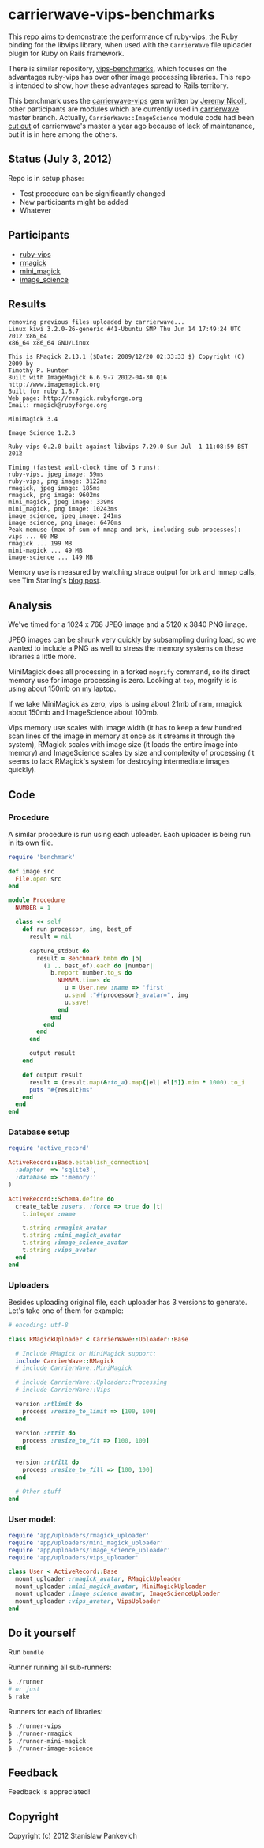 # carrierwave-vips-benchmarks

This repo aims to demonstrate the performance of ruby-vips, the Ruby
binding for the libvips library, when used with the ```CarrierWave``` file
uploader plugin for Ruby on Rails framework.  

There is similar repository,
[vips-benchmarks](https://github.com/stanislaw/vips-benchmarks), which
focuses on the advantages ruby-vips has over other image processing libraries.
This repo is intended to show, how these advantages spread to Rails territory.

This benchmark uses the
[carrierwave-vips](https://github.com/eltiare/carrierwave-vips)
gem written by [Jeremy Nicoll](https://github.com/eltiare),
other participants are modules which are currently used in
[carrierwave](https://github.com/jnicklas/carrierwave) master
branch. Actually, ```CarrierWave::ImageScience``` module code had been [cut
out](https://github.com/jnicklas/carrierwave/commit/8b85d793d62cbce1115185b0dde51ce4e3cac6f4)
of carrierwave's master a year ago because of lack of maintenance, but it
is in here among the others.

## Status (July 3, 2012)

Repo is in setup phase:

* Test procedure can be significantly changed
* New participants might be added
* Whatever

## Participants

* [ruby-vips](https://github.com/jcupitt/ruby-vips)
* [rmagick](http://rmagick.rubyforge.org/)
* [mini_magick](https://github.com/probablycorey/mini_magick)
* [image_science](https://github.com/seattlerb/image_science)

## Results

```text
removing previous files uploaded by carrierwave...
Linux kiwi 3.2.0-26-generic #41-Ubuntu SMP Thu Jun 14 17:49:24 UTC 2012 x86_64
x86_64 x86_64 GNU/Linux

This is RMagick 2.13.1 ($Date: 2009/12/20 02:33:33 $) Copyright (C) 2009 by
Timothy P. Hunter
Built with ImageMagick 6.6.9-7 2012-04-30 Q16 http://www.imagemagick.org
Built for ruby 1.8.7
Web page: http://rmagick.rubyforge.org
Email: rmagick@rubyforge.org

MiniMagick 3.4

Image Science 1.2.3

Ruby-vips 0.2.0 built against libvips 7.29.0-Sun Jul  1 11:08:59 BST 2012

Timing (fastest wall-clock time of 3 runs):
ruby-vips, jpeg image: 59ms
ruby-vips, png image: 3122ms
rmagick, jpeg image: 185ms
rmagick, png image: 9602ms
mini_magick, jpeg image: 339ms
mini_magick, png image: 10243ms
image_science, jpeg image: 241ms
image_science, png image: 6470ms
Peak memuse (max of sum of mmap and brk, including sub-processes):
vips ... 60 MB
rmagick ... 199 MB
mini-magick ... 49 MB
image-science ... 149 MB
```

Memory use is measured by watching strace output
for brk and mmap calls, see Tim Starling's [blog
post](http://tstarling.com/blog/2010/06/measuring-memory-usage-with-strace).

## Analysis

We've timed for a 1024 x 768 JPEG image and a 5120 x 3840 PNG image.

JPEG images can be shrunk very quickly by subsampling during load, so we
wanted to include a PNG as well to stress the memory systems on these
libraries a little more.

MiniMagick does all processing in a forked
`mogrify` command, so its direct memory use for image processing is zero.
Looking at `top`, mogrify is is using about 150mb on my laptop.

If we take MiniMagick as zero, vips is using about 21mb of ram, rmagick about
150mb and ImageScience about 100mb.

Vips memory use scales with image width (it has to keep a few hundred scan
lines of the image in memory at once as it streams it through the system),
RMagick scales with image size (it loads the entire image into memory) and 
ImageScience scales by size and complexity of processing (it seems to lack
RMagick's system for destroying intermediate images quickly). 

## Code

### Procedure

A similar procedure is run using each uploader. Each uploader is being
run in its own file.

```ruby
require 'benchmark'

def image src
  File.open src
end

module Procedure
  NUMBER = 1

  class << self
    def run processor, img, best_of
      result = nil

      capture_stdout do
        result = Benchmark.bmbm do |b|
          (1 .. best_of).each do |number|
            b.report number.to_s do
              NUMBER.times do
                u = User.new :name => 'first'
                u.send :"#{processor}_avatar=", img
                u.save!
              end
            end
          end
        end
      end

      output result
    end

    def output result
      result = (result.map(&:to_a).map{|el| el[5]}.min * 1000).to_i
      puts "#{result}ms"
    end
  end
end
```

### Database setup

```ruby
require 'active_record'

ActiveRecord::Base.establish_connection(
  :adapter  => 'sqlite3',
  :database => ':memory:'
)

ActiveRecord::Schema.define do
  create_table :users, :force => true do |t|
    t.integer :name

    t.string :rmagick_avatar
    t.string :mini_magick_avatar
    t.string :image_science_avatar
    t.string :vips_avatar
  end
end
```

### Uploaders

Besides uploading original file, each uploader has 3 versions to
generate. Let's take one of them for example:

```ruby
# encoding: utf-8

class RMagickUploader < CarrierWave::Uploader::Base

  # Include RMagick or MiniMagick support:
  include CarrierWave::RMagick
  # include CarrierWave::MiniMagick

  # include CarrierWave::Uploader::Processing
  # include CarrierWave::Vips

  version :rtlimit do
    process :resize_to_limit => [100, 100]
  end

  version :rtfit do
    process :resize_to_fit => [100, 100]
  end
  
  version :rtfill do
    process :resize_to_fill => [100, 100]
  end

  # Other stuff
end
```

### User model:

```ruby
require 'app/uploaders/rmagick_uploader'
require 'app/uploaders/mini_magick_uploader'
require 'app/uploaders/image_science_uploader'
require 'app/uploaders/vips_uploader'

class User < ActiveRecord::Base
  mount_uploader :rmagick_avatar, RMagickUploader
  mount_uploader :mini_magick_avatar, MiniMagickUploader
  mount_uploader :image_science_avatar, ImageScienceUploader
  mount_uploader :vips_avatar, VipsUploader
end
```

## Do it yourself

Run ```bundle```

Runner running all sub-runners:

```bash
$ ./runner
# or just
$ rake
```

Runners for each of libraries:

```bash
$ ./runner-vips
$ ./runner-rmagick
$ ./runner-mini-magick
$ ./runner-image-science
```

## Feedback

Feedback is appreciated!

## Copyright
Copyright (c) 2012 Stanislaw Pankevich
